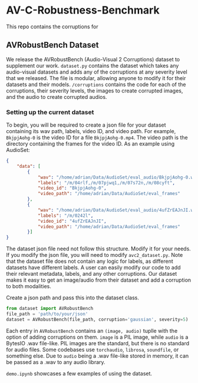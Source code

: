 # AV-C-Robustness-Benchmark
This repo contains the corruptions for 


## AVRobustBench Dataset
We release the AVRobustBench (Audio-Visual 2 Corruptions) dataset to supplement our work. `dataset.py` contains the dataset which takes any audio-visual datasets and adds any of the corruptions at any severity level that we released. The file is modular, allowing anyone to modify it for their datasets and their models. `/corruptions` contains the code for each of the corruptions, their severity levels, the images to create corrupted images, and the audio to create corrupted audios. 

### Setting up the current dataset
To begin, you will be required to create a json file for your dataset containing its wav path, labels, video ID, and video path. For example, `BkjpjAohg-0` is the video ID for a file `BkjpjAohg-0.mp4`. The video path is the directory containing the frames for the video ID. As an example using AudioSet:

```json
{
    "data": [
        {
            "wav": "/home/adrian/Data/AudioSet/eval_audio/BkjpjAohg-0.wav",
            "labels": "/m/04rlf,/m/07pjwq1,/m/07s72n,/m/08cyft",
            "video_id": "BkjpjAohg-0",
            "video_path": "/home/adrian/Data/AudioSet/eval_frames"
        },
        {
            "wav": "/home/adrian/Data/AudioSet/eval_audio/4ufZrEAJnJI.wav",
            "labels": "/m/0242l",
            "video_id": "4ufZrEAJnJI",
            "video_path": "/home/adrian/Data/AudioSet/eval_frames"
        }]
}
```

The dataset json file need not follow this structure. Modify it for your needs. If you modify the json file, you will need to modify `avc2_dataset.py`. Note that the dataset file does not contain any logic for labels, as different datasets have different labels. A user can easily modify our code to add their relevant metadata, labels, and any other corruptions. Our dataset makes it easy to get an image/audio from their dataset and add a corruption to both modalities. 


Create a json path and pass this into the dataset class.
```python
from dataset import AVRobustBench
file_path = 'path/to/your/json'
dataset = AVRobustBench(file_path, corruption='gaussian', severity=5)
```

Each entry in `AVRobustBench` contains an `(image, audio)` tuplle with the option of adding corruptions on them. `image` is a PIL image, while `audio` is a BytesIO .wav file-like. PIL images are the standard, but there is no standard for audio files. Some codebases use `torchaudio`, `librosa`, `soundfile`, or something else. Due to `audio` being a .wav file-like stored in memory, it can be passed as a .wav to any audio library.


`demo.ipynb` showcases a few examples of using the dataset.